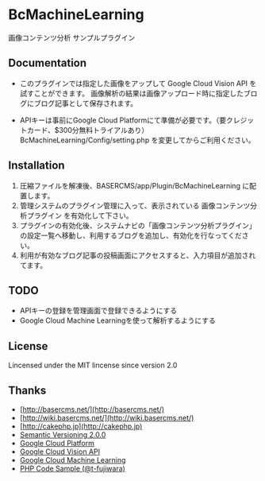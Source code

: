 # BcMachineLearning

画像コンテンツ分析 サンプルプラグイン

## Documentation

* このプラグインでは指定した画像をアップして Google Cloud Vision API を試すことができます。
画像解析の結果は画像アップロード時に指定したブログにブログ記事として保存されます。

* APIキーは事前にGoogle Cloud Platformにて準備が必要です。（要クレジットカード、$300分無料トライアルあり）
BcMachineLearning/Config/setting.php を変更してからご利用ください。


## Installation

1. 圧縮ファイルを解凍後、BASERCMS/app/Plugin/BcMachineLearning に配置します。
2. 管理システムのプラグイン管理に入って、表示されている 画像コンテンツ分析プラグイン を有効化して下さい。
3. プラグインの有効化後、システムナビの「画像コンテンツ分析プラグイン」の設定一覧へ移動し、利用するブログを追加し、有効化を行なってください。
4. 利用が有効なブログ記事の投稿画面にアクセスすると、入力項目が追加されてます。


## TODO
- APIキーの登録を管理画面で登録できるようにする
- Google Cloud Machine Learningを使って解析するようにする


## License
Lincensed under the MIT lincense since version 2.0


## Thanks
- [http://basercms.net/](http://basercms.net/)
- [http://wiki.basercms.net/](http://wiki.basercms.net/)
- [http://cakephp.jp](http://cakephp.jp)
- [Semantic Versioning 2.0.0](http://semver.org/lang/ja/)
- [Google Cloud Platform](https://console.cloud.google.com/)
- [Google Cloud Vision API](https://cloud.google.com/vision/)
- [Google Cloud Machine Learning](https://cloud.google.com/ml-engine/)
- [PHP Code Sample (@t-fujiwara)](https://qiita.com/t-fujiwara/items/7e1f7c52a73887519ac1)